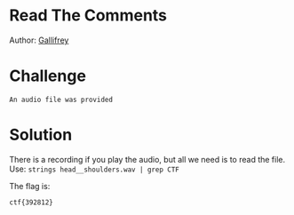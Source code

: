 # Read The Comments
Author: [Gallifrey](https://github.com/gall1frey)

# Challenge

```
An audio file was provided
```

# Solution

There is a recording if you play the audio, but all we need is to read the file.
Use:
```strings head__shoulders.wav | grep CTF```

The flag is:
```
ctf{392812}
```
